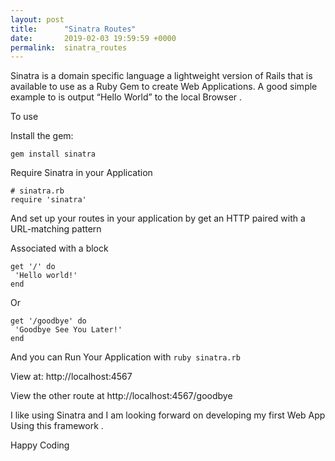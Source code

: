 ```yaml
---
layout: post
title:      "Sinatra Routes"
date:       2019-02-03 19:59:59 +0000
permalink:  sinatra_routes
---
```







Sinatra is a domain specific language a lightweight version of Rails that is available to use as a Ruby Gem to create Web Applications. A good simple example to is output “Hello World” to the local Browser .


To use


Install the gem:

`gem install sinatra`



Require Sinatra in your Application


```
# sinatra.rb
require 'sinatra'
```



And set up your routes in your application by  get an HTTP paired with a URL-matching pattern

Associated with a block


```
get '/' do
 'Hello world!'
end
```


Or


```
get '/goodbye' do
 'Goodbye See You Later!'
end
```



And you can Run Your Application with
`ruby sinatra.rb`


View at: http://localhost:4567


View the other route at http://localhost:4567/goodbye


I like using Sinatra and I am  looking forward on developing my first Web App Using this framework .

Happy Coding









